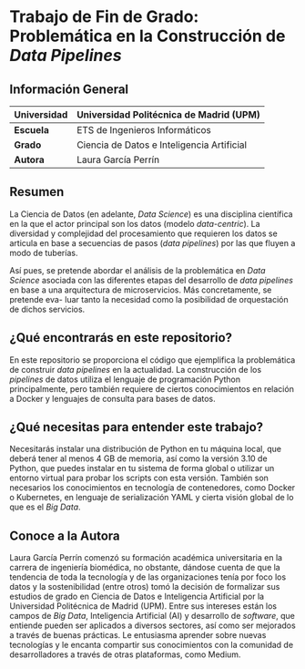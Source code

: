 # Trabajo de Fin de Grado: Problemática en la Construcción de _Data Pipelines_

## Información General

| **Universidad** | Universidad Politécnica de Madrid (UPM) |
|----|---|
| **Escuela** | ETS de Ingenieros Informáticos |
| **Grado** | Ciencia de Datos e Inteligencia Artificial |
| **Autora** | Laura García Perrín |

## Resumen

La Ciencia de Datos (en adelante, _Data Science_) es una disciplina científica en
la que el actor principal son los datos (modelo _data-centric_). La diversidad y
complejidad del procesamiento que requieren los datos se articula en base a
secuencias de pasos (_data pipelines_) por las que fluyen a modo de tuberías.

Así pues, se pretende abordar el análisis de la problemática en _Data
Science_ asociada con las diferentes etapas del desarrollo de _data pipelines_ en
base a una arquitectura de microservicios. Más concretamente, se pretende eva-
luar tanto la necesidad como la posibilidad de orquestación de dichos servicios.

## ¿Qué encontrarás en este repositorio?

En este repositorio se proporciona el código que ejemplifica la problemática de construir 
_data pipelines_ en la actualidad. La construcción de los _pipelines_ de datos utiliza
el lenguaje de programación Python principalmente, pero también requiere de ciertos 
conocimientos en relación a Docker y lenguajes de consulta para bases de datos.

## ¿Qué necesitas para entender este trabajo?

Necesitarás instalar una distribución de Python en tu máquina local, que deberá tener al menos 4 GB de memoria, así como la versión 3.10 de Python, 
que puedes instalar en tu sistema de forma global o utilizar un entorno virtual para probar los scripts con esta versión. También son necesarios
los conocimientos en tecnología de contenedores, como Docker o Kubernetes, en lenguaje de serialización YAML y cierta visión global de lo que es el _Big Data_.

## Conoce a la Autora

Laura García Perrín comenzó su formación académica universitaria en la carrera de ingeniería biomédica, no obstante, dándose cuenta de que 
la tendencia de toda la tecnología y de las organizaciones tenía por foco los datos y la sostenibilidad (entre otros) tomó la decisión de 
formalizar sus estudios de grado en Ciencia de Datos e Inteligencia Artificial por la Universidad Politécnica de Madrid (UPM). 
Entre sus intereses están los campos de _Big Data_, Inteligencia Artificial (AI) y desarrollo de _software_, que entiende pueden ser 
aplicados a diversos sectores, así como ser mejorados a través de buenas prácticas. Le entusiasma aprender sobre nuevas tecnologías y le encanta 
compartir sus conocimientos con la comunidad de desarrolladores a través de otras plataformas, como Medium.





